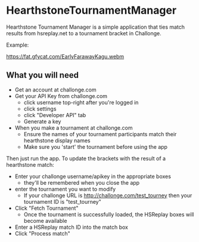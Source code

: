 # HearthstoneTournamentManager

Hearthstone Tournament Manager is a simple application that ties match results from hsreplay.net to a tournament bracket in Challonge.

Example:

https://fat.gfycat.com/EarlyFarawayKagu.webm

## What you will need

* Get an account at challonge.com
* Get your API Key from challonge.com 
   * click username top-right after you're logged in
   * click settings
   * click "Developer API" tab
   * Generate a key
* When you make a tournament at challonge.com
   * Ensure the names of your tournament participants match their hearthstone display names
   * Make sure you 'start' the tournament before using the app

Then just run the app. To update the brackets with the result of a hearthstone match:

* Enter your challonge username/apikey in the appropriate boxes
   * they'll be remembered when you close the app
* enter the tournament you want to modify 
   * If your challonge URL is http://challonge.com/test_tourney then your tournament ID is "test_tourney"
* Click "Fetch Tournament"
   * Once the tournament is successfully loaded, the HSReplay boxes will become available
* Enter a HSReplay match ID into the match box
* Click "Process match"